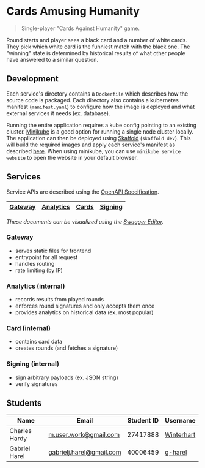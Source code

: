 # Cards Amusing Humanity

> Single-player "Cards Against Humanity" game.

Round starts and player sees a black card and a number of white cards. They pick which white card is the funniest match with the black one. The "winning" state is determined by historical results of what other people have answered to a similar question.

## Development

Each service's directory contains a `Dockerfile` which describes how the source code is packaged. Each directory also contains a kubernetes manifest (`manifest.yaml`) to configure how the image is deployed and what external services it needs (ex. database).

Running the entire application requires a kube config pointing to an existing cluster. [Minikube](https://github.com/kubernetes/minikube) is a good option for running a single node cluster locally. The application can then be deployed using [Skaffold](https://github.com/GoogleContainerTools/skaffold) (`skaffold dev`). This will build the required images and apply each service's manifest as described [here](./skaffold.yaml). When using minikube, you can use `minikube service website` to open the website in your default browser.

## Services

Service APIs are described using the [OpenAPI Specification](https://github.com/OAI/OpenAPI-Specification).

[Gateway](./gateway/openapi.yaml) | [Analytics](./analytics/openapi.yaml) | [Cards](./cards/openapi.yaml) | [Signing](./signing/openapi.yaml)
--------------------------------- | ------------------------------------- | ----------------------------- | ---------------------------------

_These documents can be visualized using the [Swagger Editor](https://editor.swagger.io)._

### Gateway

- serves static files for frontend
- entrypoint for all request
- handles routing
- rate limiting (by IP)

### Analytics (internal)

- records results from played rounds
- enforces round signatures and only accepts them once
- provides analytics on historical data (ex. most popular)

### Card (internal)

- contains card data
- creates rounds (and fetches a signature)

### Signing (internal)

- sign arbitrary payloads (ex. JSON string)
- verify signatures

## Students

Name          | Email                    | Student ID | Username
------------- | ------------------------ | ---------- | ----------------------------------
Charles Hardy | m.user.work@gmail.com    | 27417888   | [Winterhart](https://github.com/Winterhart)
Gabriel Harel | gabrielj.harel@gmail.com | 40006459   | [g-harel](https://github.com/g-harel)
